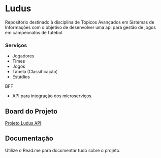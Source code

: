 # Ludus
Repositório destinado à disciplina de Tópicos Avançados em Sistemas de Informações com o objetivo de desenvolver uma api para gestão de jogos em campeonatos de futebol.

### Serviços

- Jogadores
- Times
- Jogos
- Tabela (Classificação)
- Estádios

BFF
- API para integração dos microserviços.

## Board do Projeto

[Projeto Ludus API](https://github.com/orgs/Professor-Dudarts/projects/1/views/1)

## Documentação

Utilize o Read.me para documentar tudo sobre o projeto.
